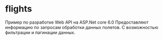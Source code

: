 # flights

Пример по разработке Web API на ASP.Net core 6.0
Предоставляют информацию по запросам обработки данных полетов. С возможностью фильтрации и пагинации данных.
